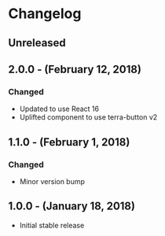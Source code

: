 Changelog
=========

Unreleased
------------------

2.0.0 - (February 12, 2018)
------------------
### Changed
* Updated to use React 16
* Uplifted component to use terra-button v2

1.1.0 - (February 1, 2018)
------------------
### Changed
* Minor version bump

1.0.0 - (January 18, 2018)
------------------
* Initial stable release
